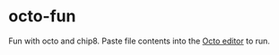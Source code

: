 # octo-fun
Fun with octo and chip8. Paste file contents into the [Octo editor](http://johnearnest.github.io/Octo/) to run.